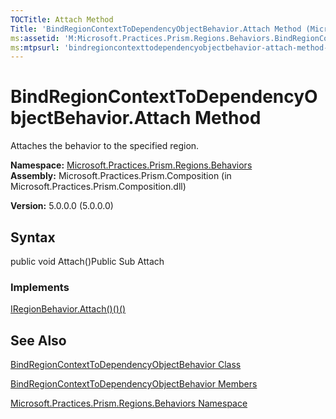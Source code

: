 ```yaml
---
TOCTitle: Attach Method
Title: 'BindRegionContextToDependencyObjectBehavior.Attach Method (Microsoft.Practices.Prism.Regions.Behaviors)'
ms:assetid: 'M:Microsoft.Practices.Prism.Regions.Behaviors.BindRegionContextToDependencyObjectBehavior.Attach'
ms:mtpsurl: 'bindregioncontexttodependencyobjectbehavior-attach-method-mspp-regions-behaviors.md'
---
```


# BindRegionContextToDependencyObjectBehavior.Attach Method

Attaches the behavior to the specified region.

**Namespace:** [Microsoft.Practices.Prism.Regions.Behaviors](https://msdn.microsoft.com/library/microsoft.practices.prism.regions.behaviors)
**Assembly:** Microsoft.Practices.Prism.Composition (in Microsoft.Practices.Prism.Composition.dll)

**Version:** 5.0.0.0 (5.0.0.0)

## Syntax
public void Attach()Public Sub Attach
### Implements

[IRegionBehavior.Attach()()()](https://msdn.microsoft.com/library/microsoft.practices.prism.regions.iregionbehavior.attach)

## See Also
[BindRegionContextToDependencyObjectBehavior Class](https://msdn.microsoft.com/library/microsoft.practices.prism.regions.behaviors.bindregioncontexttodependencyobjectbehavior)

[BindRegionContextToDependencyObjectBehavior Members](https://msdn.microsoft.com/allmembers.t:microsoft.practices.prism.regions.behaviors.bindregioncontexttodependencyobjectbehavior)

[Microsoft.Practices.Prism.Regions.Behaviors Namespace](https://msdn.microsoft.com/library/microsoft.practices.prism.regions.behaviors)
